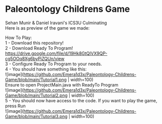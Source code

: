 # Paleontology Childrens Game
Sehan Munir & Daniel Iravani's ICS3U Culminating <br>
Here is as preview of the game we made: <br>
<div align="center">
  
</div>

How To Play: <br>
1 - Download this repository! <br>
2 - Download Ready To Program! https://drive.google.com/file/d/19Hk8GtQIVX9QP-cg5OOq8Xg6byPiZQUn/view <br>
3 - Configure Ready To Program to your needs. <br>
4 - You should have something like this: <br>
![image](https://github.com/Emera1d3x/Paleontology-Childrens-Game/blob/main/Tutorial1.png | width=100) <br>
Ensure to open ProjectMain.java with ReadyTo Program <br>
![image](https://github.com/Emera1d3x/Paleontology-Childrens-Game/blob/main/Tutorial2.png | width=100) <br>
5 - You should now have access to the code. If you want to play the game, press Run <br>
![image](https://github.com/Emera1d3x/Paleontology-Childrens-Game/blob/main/Tutorial3.png | width=100) <br>
